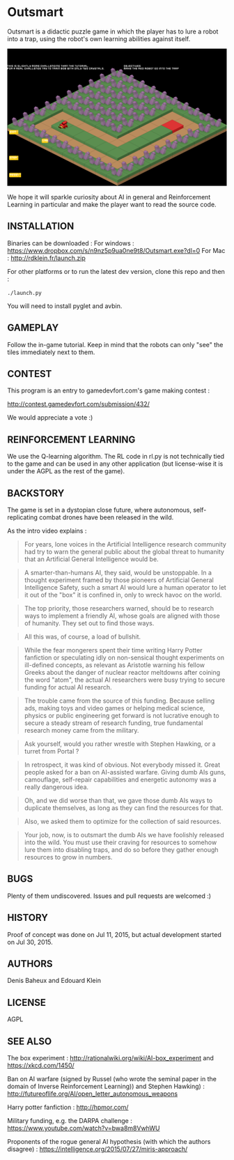 # Outsmart

Outsmart is a didactic puzzle game in which the player has to lure a robot into a trap, using the robot's own learning abilities against itself.

![Game screenshot](https://github.com/edouardklein/Outsmart/raw/master/img/screen.png "Game Screenshot")

We hope it will sparkle curiosity about AI in general and Reinforcement Learning in particular and make the player want to read the source code.

## INSTALLATION

Binaries can be downloaded :
For windows : https://www.dropbox.com/s/n9nz5p9ua0ne9t8/Outsmart.exe?dl=0
For Mac : http://rdklein.fr/launch.zip

For other platforms or to run the latest dev version, clone this repo and then :

`./launch.py`

You will need to install pyglet and avbin.

## GAMEPLAY

Follow the in-game tutorial. Keep in mind that the robots can only "see" the tiles immediately next to them.

## CONTEST

This program is an entry to gamedevfort.com's game making contest :

http://contest.gamedevfort.com/submission/432/

We would appreciate a vote :)


## REINFORCEMENT LEARNING

We use the Q-learning algorithm. The RL code in rl.py is not technically tied to the game and can be used in any other application (but license-wise it is under the AGPL as the rest of the game).

## BACKSTORY

The game is set in a dystopian close future, where autonomous, self-replicating combat drones have been released in the wild.

As the intro video explains :

>For years, lone voices in the Artificial Intelligence research community had try to warn the general public about the global threat to humanity that an Artificial General Intelligence would be.

>A smarter-than-humans AI, they said, would be unstoppable. In a thought experiment framed by those pioneers of Artificial General Intelligence Safety, such a smart AI would lure a human operator to let it out of the "box" it is confined in, only to wreck havoc on the world.

>The top priority, those researchers warned, should be to research ways to implement a friendly AI, whose goals are aligned with those of humanity. They set out to find those ways.

>All this was, of course, a load of bullshit.

>While the fear mongerers spent their time writing Harry Potter fanfiction or speculating idly on non-sensical thought experiments on ill-defined concepts, as relevant as Aristotle warning his fellow Greeks about the danger of nuclear reactor meltdowns after coining the word "atom", the actual AI researchers were busy trying to secure funding for actual AI research.

>The trouble came from the source of this funding. Because selling ads, making toys and video games or helping medical science, physics or public engineering get forward is not lucrative enough to secure a steady stream of research funding, true fundamental research money came from the military.

>Ask yourself, would you rather wrestle with Stephen Hawking, or a turret from Portal ?

>In retrospect, it was kind of obvious. Not everybody missed it. Great people asked for a ban on AI-assisted warfare. Giving dumb AIs guns, camouflage, self-repair capabilities and energetic autonomy was a really dangerous idea.

>Oh, and we did worse than that, we gave those dumb AIs ways to duplicate themselves, as long as they can find the resources for that.

>Also, we asked them to optimize for the collection of said resources.

>Your job, now, is to outsmart the dumb AIs we have foolishly released into the wild. You must use their craving for resources to somehow lure them into disabling traps, and do so before they gather enough resources to grow in numbers.

## BUGS

Plenty of them undiscovered. Issues and pull requests are welcomed :)

## HISTORY

Proof of concept was done on Jul 11, 2015, but actual development started on Jul 30, 2015.

## AUTHORS

Denis Baheux and Edouard Klein

## LICENSE

AGPL

## SEE ALSO

The box experiment : http://rationalwiki.org/wiki/AI-box_experiment and
https://xkcd.com/1450/

Ban on AI warfare (signed by Russel (who wrote the seminal paper in the domain of Inverse Reinforcement Learning))
and Stephen Hawking) :
http://futureoflife.org/AI/open_letter_autonomous_weapons

Harry potter fanfiction : http://hpmor.com/

Military funding, e.g. the DARPA challenge :
https://www.youtube.com/watch?v=bwa8m8VwhWU

Proponents of the rogue general AI hypothesis (with which the authors disagree) :
https://intelligence.org/2015/07/27/miris-approach/
